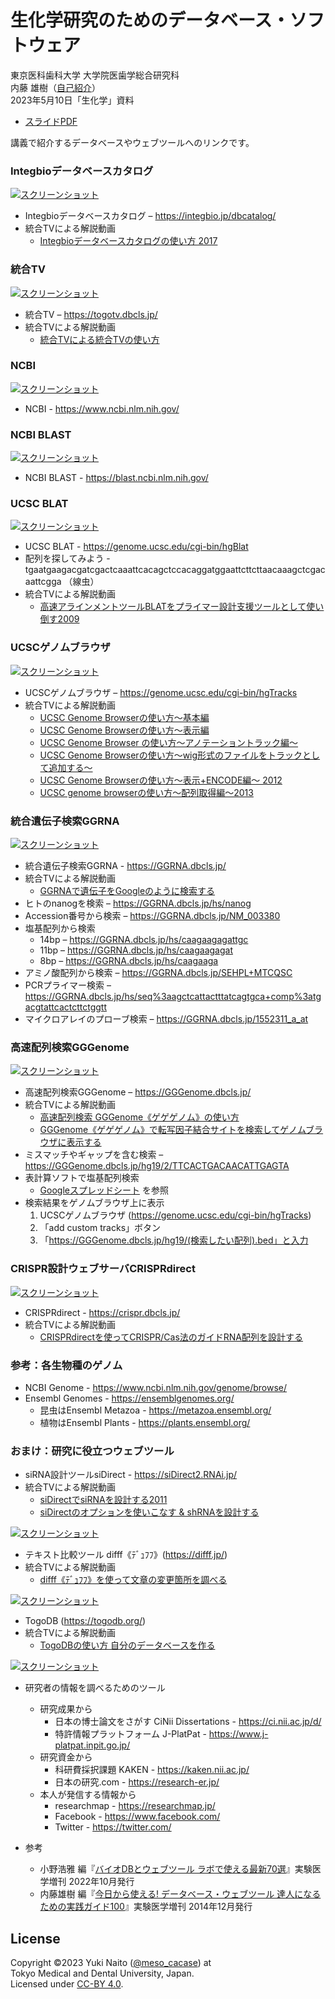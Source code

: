 # 生化学研究のためのデータベース・ソフトウェア

東京医科歯科大学 大学院医歯学総合研究科  
内藤 雄樹（[自己紹介](https://researchmap.jp/meso_cacase/)）  
2023年5月10日「生化学」資料

  - [スライドPDF](https://data.dbcls.jp/~meso/pdf/20230510_naito.pdf)

講義で紹介するデータベースやウェブツールへのリンクです。

### Integbioデータベースカタログ ###

[![スクリーンショット](https://raw.githubusercontent.com/meso-cacase/20230510/master/images/integbio.png)](https://integbio.jp/dbcatalog/)

  - Integbioデータベースカタログ – https://integbio.jp/dbcatalog/
  - 統合TVによる解説動画
    - [Integbioデータベースカタログの使い方 2017](https://togotv.dbcls.jp/20171004.html)

### 統合TV ###

[![スクリーンショット](https://raw.githubusercontent.com/meso-cacase/20230510/master/images/togotv.png)](https://togotv.dbcls.jp/)

  - 統合TV – https://togotv.dbcls.jp/
  - 統合TVによる解説動画
    - [統合TVによる統合TVの使い方](https://togotv.dbcls.jp/welcome/guide.html)

### NCBI ###

[![スクリーンショット](https://raw.githubusercontent.com/meso-cacase/20230510/master/images/ncbi_600.png)](https://www.ncbi.nlm.nih.gov/)

- NCBI - https://www.ncbi.nlm.nih.gov/

### NCBI BLAST ###

[![スクリーンショット](https://raw.githubusercontent.com/meso-cacase/20230510/master/images/ncbiblast_600.png)](https://blast.ncbi.nlm.nih.gov/)

  - NCBI BLAST - https://blast.ncbi.nlm.nih.gov/

### UCSC BLAT ###

[![スクリーンショット](https://raw.githubusercontent.com/meso-cacase/20230510/master/images/BLAT.png)](https://genome.ucsc.edu/cgi-bin/hgBlat)

  - UCSC BLAT - https://genome.ucsc.edu/cgi-bin/hgBlat
  - 配列を探してみよう - tgaatgaagacgatcgactcaaattcacagctccacaggatggaattcttcttaacaaagctcgacaattcgga （線虫）
  - 統合TVによる解説動画
    - [高速アラインメントツールBLATをプライマー設計支援ツールとして使い倒す2009](https://togotv.dbcls.jp/ja/20090619.html)

### UCSCゲノムブラウザ ###

[![スクリーンショット](https://raw.githubusercontent.com/meso-cacase/20230510/master/images/867440539.png)](https://genome.ucsc.edu/cgi-bin/hgTracks)

  - UCSCゲノムブラウザ – https://genome.ucsc.edu/cgi-bin/hgTracks
  - 統合TVによる解説動画
    - [UCSC Genome Browserの使い方〜基本編](https://togotv.dbcls.jp/ja/20091113.html)
    - [UCSC Genome Browserの使い方〜表示編](https://togotv.dbcls.jp/ja/20091126.html)
    - [UCSC Genome Browser の使い方〜アノテーショントラック編〜](https://togotv.dbcls.jp/ja/20100722.html)
    - [UCSC Genome Browserの使い方〜wig形式のファイルをトラックとして追加する〜](https://togotv.dbcls.jp/ja/20120116.html)
    - [UCSC Genome Browserの使い方〜表示+ENCODE編〜 2012](https://togotv.dbcls.jp/ja/20120528.html)
    - [UCSC genome browserの使い方～配列取得編～2013](https://togotv.dbcls.jp/ja/20131113.html)

### 統合遺伝子検索GGRNA ###

[![スクリーンショット](https://raw.githubusercontent.com/meso-cacase/20230510/master/images/GGRNA.v2.jpg)](https://GGRNA.dbcls.jp/)

  - 統合遺伝子検索GGRNA - https://GGRNA.dbcls.jp/
  - 統合TVによる解説動画
    - [GGRNAで遺伝子をGoogleのように検索する](https://togotv.dbcls.jp/ja/20120124.html)
  - ヒトのnanogを検索 – https://GGRNA.dbcls.jp/hs/nanog
  - Accession番号から検索 –  https://GGRNA.dbcls.jp/NM_003380
  - 塩基配列から検索
    - 14bp – https://GGRNA.dbcls.jp/hs/caagaagagattgc
    - 11bp – https://GGRNA.dbcls.jp/hs/caagaagagat
    - 8bp – https://GGRNA.dbcls.jp/hs/caagaaga
  - アミノ酸配列から検索 – https://GGRNA.dbcls.jp/SEHPL+MTCQSC
  - PCRプライマー検索 – https://GGRNA.dbcls.jp/hs/seq%3aagctcattactttatcagtgca+comp%3atgacgtattcactcttctggtt
  - マイクロアレイのプローブ検索 – https://GGRNA.dbcls.jp/1552311_a_at

### 高速配列検索GGGenome ###

[![スクリーンショット](https://raw.githubusercontent.com/meso-cacase/20230510/master/images/GGGenome_screen2.png)](https://GGGenome.dbcls.jp/)

  - 高速配列検索GGGenome – https://GGGenome.dbcls.jp/
  - 統合TVによる解説動画
    - [高速配列検索 GGGenome《ゲゲゲノム》の使い方](https://togotv.dbcls.jp/ja/20131025.html)
    - [GGGenome《ゲゲゲノム》で転写因子結合サイトを検索してゲノムブラウザに表示する](https://togotv.dbcls.jp/ja/20150721.html)
  - ミスマッチやギャップを含む検索 – https://GGGenome.dbcls.jp/hg19/2/TTCACTGACAACATTGAGTA
  - 表計算ソフトで塩基配列検索
    - [Googleスプレッドシート](https://docs.google.com/spreadsheet/ccc?key=0AqoKv30zqpDbdHJpSFI1SzJOZmxjVkYzUXByMFhrWWc&usp=sharing#gid=0) を参照
  - 検索結果をゲノムブラウザ上に表示
    1. UCSCゲノムブラウザ (https://genome.ucsc.edu/cgi-bin/hgTracks)
    2. 「add custom tracks」ボタン
    3. 「https://GGGenome.dbcls.jp/hg19/(検索したい配列).bed」と入力

### CRISPR設計ウェブサーバCRISPRdirect ###

[![スクリーンショット](https://raw.githubusercontent.com/meso-cacase/20230510/master/images/CRISPRscreen.png)](https://crispr.dbcls.jp/)

  - CRISPRdirect - https://crispr.dbcls.jp/
  - 統合TVによる解説動画
    - [CRISPRdirectを使ってCRISPR/Cas法のガイドRNA配列を設計する](https://togotv.dbcls.jp/ja/20140412.html)

### 参考：各生物種のゲノム ###

  - NCBI Genome - https://www.ncbi.nlm.nih.gov/genome/browse/
  - Ensembl Genomes - https://ensemblgenomes.org/
    - 昆虫はEnsembl Metazoa - https://metazoa.ensembl.org/
    - 植物はEnsembl Plants - https://plants.ensembl.org/

### おまけ：研究に役立つウェブツール ###

  - siRNA設計ツールsiDirect - https://siDirect2.RNAi.jp/
  - 統合TVによる解説動画
    - [siDirectでsiRNAを設計する2011](https://togotv.dbcls.jp/ja/20110606.html)
    - [siDirectのオプションを使いこなす & shRNAを設計する](https://togotv.dbcls.jp/ja/20110712.html)

[![スクリーンショット](https://raw.githubusercontent.com/meso-cacase/20230510/master/images/siDirect_top.jpg)](https://siDirect2.RNAi.jp/)

  - テキスト比較ツール difff《ﾃﾞｭﾌﾌ》(https://difff.jp/)
  - 統合TVによる解説動画
    - [difff《ﾃﾞｭﾌﾌ》を使って文章の変更箇所を調べる](https://togotv.dbcls.jp/ja/20130828.html)

[![スクリーンショット](https://raw.githubusercontent.com/meso-cacase/20230510/master/images/difff6.png)](https://difff.jp/)

  - TogoDB (https://togodb.org/)
  - 統合TVによる解説動画
    - [TogoDBの使い方 自分のデータベースを作る](https://togotv.dbcls.jp/ja/20100807.html)

[![スクリーンショット](https://raw.githubusercontent.com/meso-cacase/20230510/master/images/TogoDB.png)](https://togodb.org/)

  - 研究者の情報を調べるためのツール
    - 研究成果から
      - 日本の博士論文をさがす CiNii Dissertations - https://ci.nii.ac.jp/d/
      - 特許情報プラットフォーム J-PlatPat - https://www.j-platpat.inpit.go.jp/
    - 研究資金から
      - 科研費採択課題 KAKEN - https://kaken.nii.ac.jp/
      - 日本の研究.com - https://research-er.jp/
    - 本人が発信する情報から
      - researchmap - https://researchmap.jp/
      - Facebook - https://www.facebook.com/
      - Twitter - https://twitter.com/

- 参考
  - 小野浩雅 編『[バイオDBとウェブツール ラボで使える最新70選](https://www.yodosha.co.jp/jikkenigaku/book/9784758104067/)』実験医学増刊 2022年10月発行
  - 内藤雄樹 編『[今日から使える! データベース・ウェブツール 達人になるための実践ガイド100](https://www.yodosha.co.jp/jikkenigaku/book/9784758103435/)』実験医学増刊 2014年12月発行

License
--------

Copyright &copy;2023 Yuki Naito ([@meso_cacase](https://twitter.com/meso_cacase)) at  
Tokyo Medical and Dental University, Japan.  
Licensed under [CC-BY 4.0](https://creativecommons.org/licenses/by/4.0/deed.ja).
